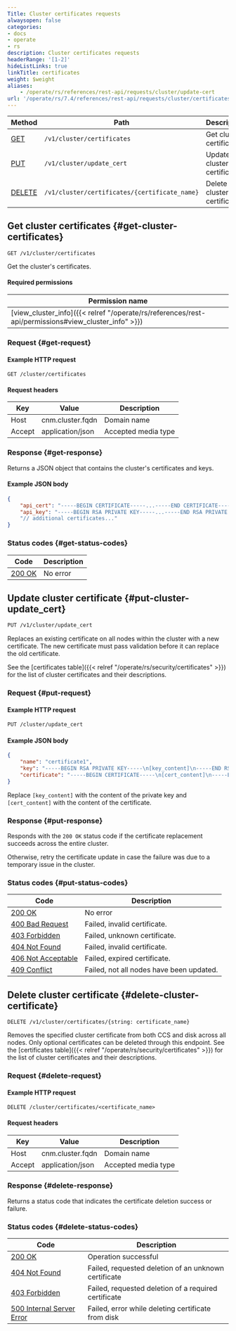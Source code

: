 ```yaml
---
Title: Cluster certificates requests
alwaysopen: false
categories:
- docs
- operate
- rs
description: Cluster certificates requests
headerRange: '[1-2]'
hideListLinks: true
linkTitle: certificates
weight: $weight
aliases: 
    - /operate/rs/references/rest-api/requests/cluster/update-cert
url: '/operate/rs/7.4/references/rest-api/requests/cluster/certificates/'
---
```


| Method | Path | Description |
|--------|------|-------------|
| [GET](#get-cluster-certificates) | `/v1/cluster/certificates` | Get cluster certificates |
| [PUT](#put-cluster-update_cert) | `/v1/cluster/update_cert` | Update a cluster certificate |
| [DELETE](#delete-cluster-certificate) | `/v1/cluster/certificates/{certificate_name}` | Delete cluster certificate |

## Get cluster certificates {#get-cluster-certificates}

	GET /v1/cluster/certificates

Get the cluster's certificates.

#### Required permissions

| Permission name |
|-----------------|
| [view_cluster_info]({{< relref "/operate/rs/references/rest-api/permissions#view_cluster_info" >}}) |

### Request {#get-request} 

#### Example HTTP request

	GET /cluster/certificates 


#### Request headers

| Key | Value | Description |
|-----|-------|-------------|
| Host | cnm.cluster.fqdn | Domain name |
| Accept | application/json | Accepted media type |

### Response {#get-response} 

Returns a JSON object that contains the cluster's certificates and keys.

#### Example JSON body

```json
{
    "api_cert": "-----BEGIN CERTIFICATE-----...-----END CERTIFICATE-----",
    "api_key": "-----BEGIN RSA PRIVATE KEY-----...-----END RSA PRIVATE KEY-----"
    "// additional certificates..."
}
```

### Status codes {#get-status-codes} 

| Code | Description |
|------|-------------|
| [200 OK](http://www.w3.org/Protocols/rfc2616/rfc2616-sec10.html#sec10.2.1) | No error |


## Update cluster certificate {#put-cluster-update_cert}

```sh
PUT /v1/cluster/update_cert
```

Replaces an existing certificate on all nodes within the cluster with a new certificate. The new certificate must pass validation before it can replace the old certificate.

See the [certificates table]({{< relref "/operate/rs/security/certificates" >}}) for the list of cluster certificates and their descriptions.

### Request {#put-request}

#### Example HTTP request

```sh
PUT /cluster/update_cert
```

#### Example JSON body

```json
{
    "name": "certificate1",
    "key": "-----BEGIN RSA PRIVATE KEY-----\n[key_content]\n-----END RSA PRIVATE KEY-----",
    "certificate": "-----BEGIN CERTIFICATE-----\n[cert_content]\n-----END CERTIFICATE-----",
}
```

Replace `[key_content]` with the content of the private key and `[cert_content]` with the content of the certificate.

### Response {#put-response}

Responds with the `200 OK` status code if the certificate replacement succeeds across the entire cluster.

Otherwise, retry the certificate update in case the failure was due to a temporary issue in the cluster.

### Status codes {#put-status-codes}

| Code | Description |
|------|-------------|
| [200 OK](http://www.w3.org/Protocols/rfc2616/rfc2616-sec10.html#sec10.2.1) | No error |
| [400 Bad Request](http://www.w3.org/Protocols/rfc2616/rfc2616-sec10.html#sec10.4.1) | Failed, invalid certificate. |
| [403 Forbidden](http://www.w3.org/Protocols/rfc2616/rfc2616-sec10.html#sec10.4.4) | Failed, unknown certificate. |
| [404 Not Found](http://www.w3.org/Protocols/rfc2616/rfc2616-sec10.html#sec10.4.5) | Failed, invalid certificate. |
| [406 Not Acceptable](http://www.w3.org/Protocols/rfc2616/rfc2616-sec10.html#sec10.4.7) | Failed, expired certificate. |
| [409 Conflict](http://www.w3.org/Protocols/rfc2616/rfc2616-sec10.html#sec10.4.10) | Failed, not all nodes have been updated. |


## Delete cluster certificate {#delete-cluster-certificate}

	DELETE /v1/cluster/certificates/{string: certificate_name}

Removes the specified cluster certificate from both CCS and disk
across all nodes. Only optional certificates can be deleted through
this endpoint. See the [certificates table]({{< relref "/operate/rs/security/certificates" >}}) for the list of cluster certificates and their descriptions.

### Request {#delete-request} 

#### Example HTTP request

	DELETE /cluster/certificates/<certificate_name>


#### Request headers

| Key | Value | Description |
|-----|-------|-------------|
| Host | cnm.cluster.fqdn | Domain name |
| Accept | application/json | Accepted media type |

### Response {#delete-response} 

Returns a status code that indicates the certificate deletion success or failure.

### Status codes {#delete-status-codes} 

| Code | Description |
|------|-------------|
| [200 OK](http://www.w3.org/Protocols/rfc2616/rfc2616-sec10.html#sec10.2.1) | Operation successful |
| [404 Not Found](http://www.w3.org/Protocols/rfc2616/rfc2616-sec10.html#sec10.4.5) | Failed, requested deletion of an unknown certificate |
| [403 Forbidden](http://www.w3.org/Protocols/rfc2616/rfc2616-sec10.html#sec10.4.4) | Failed, requested deletion of a required certificate |
| [500 Internal Server Error](http://www.w3.org/Protocols/rfc2616/rfc2616-sec10.html#sec10.5.1) | Failed, error while deleting certificate from disk |
